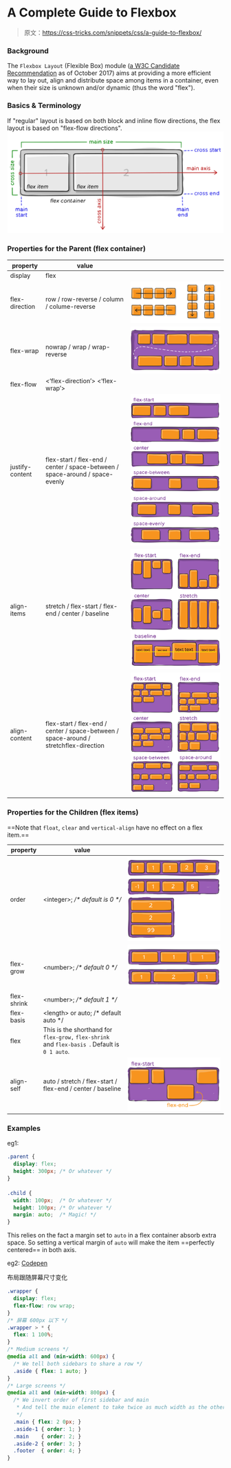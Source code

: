 # A Complete Guide to Flexbox

> 原文：<https://css-tricks.com/snippets/css/a-guide-to-flexbox/>

### Background

The `Flexbox Layout` (Flexible Box) module ([a W3C Candidate Recommendation](https://www.w3.org/TR/css-flexbox/) as of October 2017) aims at providing a more efficient way to lay out, align and distribute space among items in a container, even when their size is unknown and/or dynamic (thus the word "flex").

### Basics & Terminology

If "regular" layout is based on both block and inline flow directions, the flex layout is based on "flex-flow directions". ![A diagram explaining flexbox terminology. The size across the main axis of flexbox is called the main size, the other direction is the cross size. Those sizes have a main start, main end, cross start, and cross end.](assets/00-basic-terminology.svg)

### Properties for the Parent (flex container)

| property        | value                                                        |                                                              |
| --------------- | ------------------------------------------------------------ | ------------------------------------------------------------ |
| display         | flex                                                         |                                                              |
| flex-direction  | row / row-reverse / column / colume-reverse                  | ![the four possible values of flex-direction being shown: top to bottom, bottom to top, right to left, and left to right](assets/flex-direction.svg) |
| flex-wrap       | nowrap / wrap / wrap-reverse                                 | ![two rows of boxes, the first wrapping down onto the second](assets/flex-wrap.svg) |
| flex-flow       | <‘flex-direction’> <‘flex-wrap’>                             |                                                              |
| justify-content | flex-start / flex-end / center / space-between / space-around / space-evenly | ![flex items within a flex container demonstrating the different spacing options](assets/justify-content.svg) |
| align-items     | stretch / flex-start / flex-end / center / baseline          | ![demonstration of differnet alignment options, like all boxes stuck to the top of a flex parent, the bottom, stretched out, or along a baseline](assets/align-items.svg) |
| align-content   | flex-start / flex-end / center / space-between / space-around / stretchflex-direction | ![examples of the align-content property where a group of items cluster at the top or bottom, or stretch out to fill the space, or have spacing.](assets/align-content.svg) |

### Properties for the Children (flex items)

==Note that `float`, `clear` and `vertical-align` have no effect on a flex item.==

| property    | value                                                        |                                                              |
| ----------- | ------------------------------------------------------------ | ------------------------------------------------------------ |
| order       | \<integer>; */\* default is 0 \*/*                           | ![Diagram showing flexbox order. A container with the items being 1 1 1 2 3, -1 1 2 5, and 2 2 99.](assets/order.svg) |
| flex-grow   | \<number>; */\* default 0 \*/*                               | ![two rows of items, the first has all equally sized items with equal flex-grow numbers, the second with the center item at twice the width because it's value is 2 instead of 1.](assets/flex-grow.svg) |
| flex-shrink | \<number>; */\* default 1 \*/*                               |                                                              |
| flex-basis  | \<length> or auto; /\* default auto \*/                      |                                                              |
| flex        | This is the shorthand for `flex-grow,` `flex-shrink` and `flex-basis `. Default is `0 1 auto`. |                                                              |
| align-self  | auto / stretch / flex-start / flex-end / center / baseline   | ![One item with a align-self value is positioned along the bottom of a flex parent instead of the top where all the rest of the items are.](assets/align-self.svg) |

### Examples

eg1:

```css
.parent {
  display: flex;
  height: 300px; /* Or whatever */
}

.child {
  width: 100px;  /* Or whatever */
  height: 100px; /* Or whatever */
  margin: auto;  /* Magic! */
}
```

This relies on the fact a margin set to `auto` in a flex container absorb extra space. So setting a vertical margin of `auto` will make the item ==perfectly centered== in both axis.

eg2: [Codepen](<https://css-tricks.com/snippets/css/a-guide-to-flexbox/>)

布局跟随屏幕尺寸变化

```css
.wrapper {
  display: flex;
  flex-flow: row wrap;
}
/* 屏幕 600px 以下 */
.wrapper > * {
  flex: 1 100%;
}
/* Medium screens */
@media all and (min-width: 600px) {
  /* We tell both sidebars to share a row */
  .aside { flex: 1 auto; }
}
/* Large screens */
@media all and (min-width: 800px) {
  /* We invert order of first sidebar and main
   * And tell the main element to take twice as much width as the other two sidebars 
   */
  .main { flex: 2 0px; }
  .aside-1 { order: 1; }
  .main    { order: 2; }
  .aside-2 { order: 3; }
  .footer  { order: 4; }
}
```

